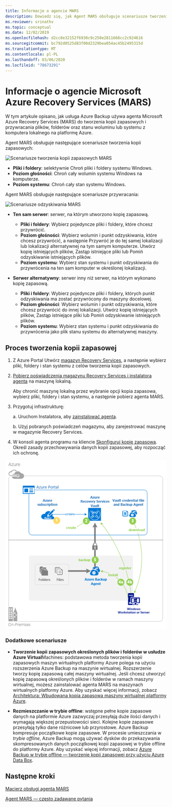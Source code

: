 ```yaml
---
title: Informacje o agencie MARS
description: Dowiedz się, jak Agent MARS obsługuje scenariusze tworzenia kopii zapasowych
ms.reviewer: srinathv
ms.topic: conceptual
ms.date: 12/02/2019
ms.openlocfilehash: d2cc8e32152f6930c9c250e2811668cc2c924616
ms.sourcegitcommit: bc792d0525d83f00d2329bea054ac45b2495315d
ms.translationtype: MT
ms.contentlocale: pl-PL
ms.lasthandoff: 03/06/2020
ms.locfileid: "78673291"
---
```

# <a name="about-the-microsoft-azure-recovery-services-mars-agent"></a>Informacje o agencie Microsoft Azure Recovery Services (MARS)

W tym artykule opisano, jak usługa Azure Backup używa agenta Microsoft Azure Recovery Services (MARS) do tworzenia kopii zapasowych i przywracania plików, folderów oraz stanu woluminu lub systemu z komputera lokalnego na platformę Azure.

Agent MARS obsługuje następujące scenariusze tworzenia kopii zapasowych:

![Scenariusze tworzenia kopii zapasowych MARS](./media/backup-try-azure-backup-in-10-mins/backup-scenarios.png)

- **Pliki i foldery**: selektywnie Chroń pliki i foldery systemu Windows.
- **Poziom głośności**: Chroń cały wolumin systemu Windows na komputerze.
- **Poziom systemu**: Chroń cały stan systemu Windows.

Agent MARS obsługuje następujące scenariusze przywracania:

![Scenariusze odzyskiwania MARS](./media/backup-try-azure-backup-in-10-mins/restore-scenarios.png)

- **Ten sam serwer**: serwer, na którym utworzono kopię zapasową.
  - **Pliki i foldery**: Wybierz pojedyncze pliki i foldery, które chcesz przywrócić.
  - **Poziom głośności**: Wybierz wolumin i punkt odzyskiwania, które chcesz przywrócić, a następnie Przywróć je do tej samej lokalizacji lub lokalizacji alternatywnej na tym samym komputerze.  Utwórz kopię istniejących plików, Zastąp istniejące pliki lub Pomiń odzyskiwanie istniejących plików.
  - **Poziom systemu**: Wybierz stan systemu i punkt odzyskiwania do przywrócenia na ten sam komputer w określonej lokalizacji.

- **Serwer alternatywny**: serwer inny niż serwer, na którym wykonano kopię zapasową.
  - **Pliki i foldery**: Wybierz pojedyncze pliki i foldery, których punkt odzyskiwania ma zostać przywrócony do maszyny docelowej.
  - **Poziom głośności**: Wybierz wolumin i punkt odzyskiwania, które chcesz przywrócić do innej lokalizacji. Utwórz kopię istniejących plików, Zastąp istniejące pliki lub Pomiń odzyskiwanie istniejących plików.
  - **Poziom systemu**: Wybierz stan systemu i punkt odzyskiwania do przywrócenia jako plik stanu systemu do alternatywnej maszyny.

## <a name="backup-process"></a>Proces tworzenia kopii zapasowej

1. Z Azure Portal Utwórz [magazyn Recovery Services](install-mars-agent.md#create-a-recovery-services-vault), a następnie wybierz pliki, foldery i stan systemu z celów tworzenia kopii zapasowych.
2. [Pobierz poświadczenia magazynu Recovery Services i instalatora agenta](https://docs.microsoft.com/azure/backup/install-mars-agent#download-the-mars-agent) na maszynę lokalną.

    Aby chronić maszynę lokalną przez wybranie opcji kopia zapasowa, wybierz pliki, foldery i stan systemu, a następnie pobierz agenta MARS.

3. Przygotuj infrastrukturę:

    a. Uruchom Instalatora, aby [zainstalować agenta](https://docs.microsoft.com/azure/backup/install-mars-agent#install-and-register-the-agent).

    b. Użyj pobranych poświadczeń magazynu, aby zarejestrować maszynę w magazynie Recovery Services.
4. W konsoli agenta programu na kliencie [Skonfiguruj kopię zapasową](https://docs.microsoft.com/azure/backup/backup-windows-with-mars-agent#create-a-backup-policy). Określ zasady przechowywania danych kopii zapasowej, aby rozpocząć ich ochronę.

![Diagram agenta Azure Backup](./media/backup-try-azure-backup-in-10-mins/backup-process.png)

### <a name="additional-scenarios"></a>Dodatkowe scenariusze

- **Tworzenie kopii zapasowych określonych plików i folderów w usłudze Azure Virtual**Machines: podstawowa metoda tworzenia kopii zapasowych maszyn wirtualnych platformy Azure polega na użyciu rozszerzenia Azure Backup na maszynie wirtualnej. Rozszerzenie tworzy kopię zapasową całej maszyny wirtualnej. Jeśli chcesz utworzyć kopię zapasową określonych plików i folderów w ramach maszyny wirtualnej, możesz zainstalować agenta MARS na maszynach wirtualnych platformy Azure. Aby uzyskać więcej informacji, zobacz [Architektura: Wbudowana kopia zapasowa maszyny wirtualnej platformy Azure](https://docs.microsoft.com/azure/backup/backup-architecture#architecture-built-in-azure-vm-backup).

- **Rozmieszczanie w trybie offline**: wstępne pełne kopie zapasowe danych na platformie Azure zazwyczaj przesyłają duże ilości danych i wymagają większej przepustowości sieci. Kolejne kopie zapasowe przesyłają tylko dane różnicowe lub przyrostowe. Azure Backup kompresuje początkowe kopie zapasowe. W procesie umieszczania w *trybie offline*, Azure Backup mogą używać dysków do przekazywania skompresowanych danych początkowej kopii zapasowej w trybie offline do platformy Azure. Aby uzyskać więcej informacji, zobacz [Azure Backup w trybie offline — tworzenie kopii zapasowej przy użyciu Azure Data Box](offline-backup-azure-data-box.md).

## <a name="next-steps"></a>Następne kroki

[Macierz obsługi agenta MARS](https://docs.microsoft.com/azure/backup/backup-support-matrix-mars-agent)

[Agent MARS — często zadawane pytania](https://docs.microsoft.com/azure/backup/backup-azure-file-folder-backup-faq)

